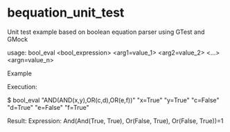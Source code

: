 # bequation_unit_test
Unit test example based on boolean equation parser using GTest and GMock

usage: bool_eval <bool_expression> <arg1=value_1> <arg2=value_2> <...> <argn=value_n>

Example

Execution:

$ bool_eval "AND(AND(x,y),OR(c,d),OR(e,f))" "x=True" "y=True" "c=False" "d=True" "e=False" "f=True"

Result:
Expression: And(And(True, True), Or(False, True), Or(False, True))=1
